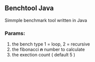 ## Benchtool Java

Simmple benchmark tool written in Java

### Params:
 1. the bench type 1 = loop, 2 = recursive
 2. the fibonacci ***n*** number to calculate
 3. the exection count ( default 5 )